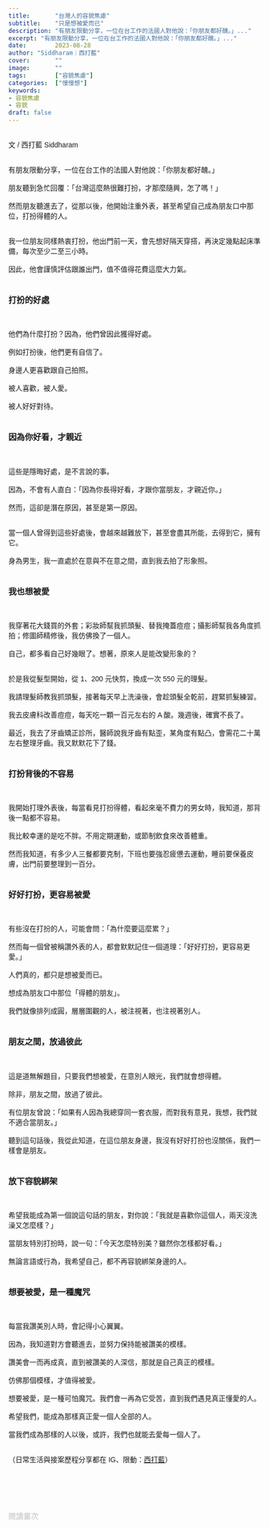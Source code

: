 ```yaml
---
title:       "台灣人的容貌焦慮"
subtitle:    "只是想被愛而已"
description: "有朋友限動分享，一位在台工作的法國人對他說：「你朋友都好醜。」..."
excerpt: "有朋友限動分享，一位在台工作的法國人對他說：「你朋友都好醜。」..."
date:        2023-08-28
author: "Siddharam｜西打藍"
cover:       ""
image:       ""
tags:        ["容貌焦慮"]
categories:  ["慢慢想"]
keywords:
- 容貌焦慮
- 容貌
draft: false
---
```


<article style="font-family: 'Noto Sans TC', '微軟正黑體', sans-serif; font-weight: 300;">

<br>文 / 西打藍 Siddharam<br><br>

有朋友限動分享，一位在台工作的法國人對他說：「你朋友都好醜。」<br><br>
朋友聽到急忙回覆：「台灣這麼熱很難打扮，才那麼隨興，怎了嗎！」<br><br>
然而朋友聽進去了，從那以後，他開始注重外表，甚至希望自己成為朋友口中那位，打扮得體的人。<br><br>

我一位朋友同樣熱衷打扮，他出門前一天，會先想好隔天穿搭，再決定幾點起床準備，每次至少二至三小時。<br><br>
因此，他會謹慎評估跟誰出門，值不值得花費這麼大力氣。<br><br>

<h3 class="article-h1-color">打扮的好處</h3><br>

他們為什麼打扮？因為，他們曾因此獲得好處。<br><br>
例如打扮後，他們更有自信了。<br><br>
身邊人更喜歡跟自己拍照。<br><br>
被人喜歡，被人愛。<br><br>
被人好好對待。<br><br>

<h3 class="article-h1-color">因為你好看，才親近</h3><br>

這些是隱晦好處，是不言說的事。<br><br>
因為，不會有人直白：「因為你長得好看，才跟你當朋友，才親近你。」<br><br>
然而，這卻是潛在原因，甚至是第一原因。<br><br>

當一個人曾得到這些好處後，會越來越難放下，甚至會盡其所能，去得到它，擁有它。<br><br>
身為男生，我一直處於在意與不在意之間，直到我去拍了形象照。<br><br>

<h3 class="article-h1-color">我也想被愛</h3><br>

我穿著花大錢買的外套；彩妝師幫我抓頭髮、替我掩蓋痘痘；攝影師幫我各角度抓拍；修圖師精修後，我仿佛換了一個人。<br><br>
自己，都多看自己好幾眼了。想著，原來人是能改變形象的？<br><br>

於是我從髮型開始，從 1、200 元快剪，換成一次 550 元的理髮。<br><br>
我請理髮師教我抓頭髮，接著每天早上洗澡後，會趁頭髮全乾前，趕緊抓髮練習。<br><br>
我去皮膚科改善痘痘，每天吃一顆一百元左右的 A 酸。幾週後，確實不長了。<br><br>
最近，我去了牙齒矯正診所，醫師說我牙齒有點歪，某角度有點凸，會需花二十萬左右整理牙齒。我又默默花下了錢。<br><br>

<h3 class="article-h1-color">打扮背後的不容易</h3><br>

我開始打理外表後，每當看見打扮得體，看起來毫不費力的男女時，我知道，那背後一點都不容易。<br><br>
我比較幸運的是吃不胖。不用定期運動，或節制飲食來改善體重。<br><br>
然而我知道，有多少人三餐都要克制，下班也要強忍疲憊去運動，睡前要保養皮膚，出門前要整理到一百分。<br><br>


<h3 class="article-h1-color">好好打扮，更容易被愛</h3><br>

有些沒在打扮的人，可能會問：「為什麼要這麼累？」<br><br>
然而每一個曾被稱讚外表的人，都會默默記住一個道理：「好好打扮，更容易更愛。」<br><br>
人們真的，都只是想被愛而已。<br><br>
想成為朋友口中那位「得體的朋友」。<br><br>
我們就像排列成圓，層層圍觀的人，被注視著，也注視著別人。<br><br>

<h3 class="article-h1-color">朋友之間，放過彼此</h3><br>

這是道無解題目，只要我們想被愛，在意別人眼光，我們就會想得體。<br><br>
除非，朋友之間，放過了彼此。<br><br>
有位朋友曾說：「如果有人因為我總穿同一套衣服，而對我有意見，我想，我們就不適合當朋友。」<br><br>
聽到這句話後，我從此知道，在這位朋友身邊，我沒有好好打扮也沒關係，我們一樣會是朋友。<br><br>

<h3 class="article-h1-color">放下容貌綁架</h3><br>

希望我能成為第一個說這句話的朋友，對你說：「我就是喜歡你這個人，兩天沒洗澡又怎麼樣？」<br><br>
當朋友特別打扮時，說一句：「今天怎麼特別美？雖然你怎樣都好看。」<br><br>
無論言語或行為，我希望自己，都不再容貌綁架身邊的人。<br><br>

<h3 class="article-h1-color">想要被愛，是一種魔咒</h3><br>

每當我讚美別人時，會記得小心翼翼。<br><br>
因為，我知道對方會聽進去，並努力保持能被讚美的模樣。<br><br>
讚美會一而再成真，直到被讚美的人深信，那就是自己真正的模樣。<br><br>
仿佛那個模樣，才值得被愛。<br><br>
想要被愛，是一種可怕魔咒。我們會一再為它受苦，直到我們遇見真正懂愛的人。<br><br>
希望我們，能成為那樣真正愛一個人全部的人。<br><br>
當我們成為那樣的人以後，或許，我們也就能去愛每一個人了。<br><br>



（日常生活與接案歷程分享都在 IG、限動：<a href="https://www.instagram.com/sidd.blue/" target="_blank">西打藍</a>）<br><br>

<!-- <h3 class="article-h1-color"></h3><br> -->

<br><br><br>

</article>

<div style="color: #bfbfbf; font-size: 15px;" id="busuanzi_container_page_pv">
  閱讀量<span id="busuanzi_value_page_pv"></span>次
</div>

<script src="../../js/post.js"></script>
